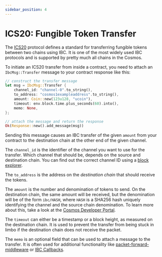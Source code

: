 ```yaml
---
sidebar_position: 4
---
```


# ICS20: Fungible Token Transfer

The [ICS20] protocol defines a standard for transferring fungible tokens between two chains using
IBC. It is one of the most widely used IBC protocols and is supported by pretty much all chains in
the Cosmos.

To initiate an ICS20 transfer from inside a contract, you need to attach an `IbcMsg::Transfer`
message to your contract response like this:

```rust
// construct the transfer message
let msg = IbcMsg::Transfer {
    channel_id: "channel-0".to_string(),
    to_address: "cosmos1exampleaddress".to_string(),
    amount: Coin::new(123u128, "ucoin"),
    timeout: env.block.time.plus_seconds(60).into(),
    memo: None,
};

// attach the message and return the response
Ok(Response::new().add_message(msg))
```

Sending this message causes an IBC transfer of the given `amount` from your contract to the
destination chain at the other end of the given channel.

The `channel_id` is the identifier of the channel you want to use for the transfer. Which channel
that should be, depends on the source and destination chain. You can find out the correct channel ID
using a [block explorer](https://www.mintscan.io/cosmos/relayers).

The `to_address` is the address on the _destination chain_ that should receive the tokens.

The `amount` is the number and denomination of tokens to send. On the destination chain, the same
amount will be received, but the denomination will be of the form `ibc/HASH`, where `HASH` is a
SHA256 hash uniquely identifying the channel and the source chain denomination. To learn more about
this, take a look at the [Cosmos Developer Portal].

The `timeout` can either be a timestamp or a block height, as measured on the destination chain. It
is used to prevent the transfer from being stuck in limbo if the destination chain does not receive
the packet.

The `memo` is an optional field that can be used to attach a message to the transfer. It is often
used for additional functionality like [packet-forward-middleware] or
[IBC Callbacks](./extensions/callbacks).

[ICS20]: https://github.com/cosmos/ibc/blob/main/spec/app/ics-020-fungible-token-transfer/README.md
[packet-forward-middleware]: https://github.com/cosmos/ibc-apps/tree/main/middleware/packet-forward-middleware
[Cosmos Developer Portal]: https://tutorials.cosmos.network/tutorials/6-ibc-dev/#understand-ibc-denoms
